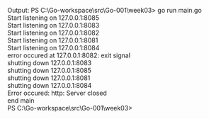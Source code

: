 Output:
PS C:\Go-workspace\src\Go-001\week03> go run main.go  
Start listening on 127.0.0.1:8085  
Start listening on 127.0.0.1:8083  
Start listening on 127.0.0.1:8082  
Start listening on 127.0.0.1:8081  
Start listening on 127.0.0.1:8084  
error occured at 127.0.0.1:8082: exit signal  
shutting down 127.0.0.1:8083  
shutting down 127.0.0.1:8085  
shutting down 127.0.0.1:8081  
shutting down 127.0.0.1:8084  
Error occured: http: Server closed  
end main  
PS C:\Go-workspace\src\Go-001\week03>  
